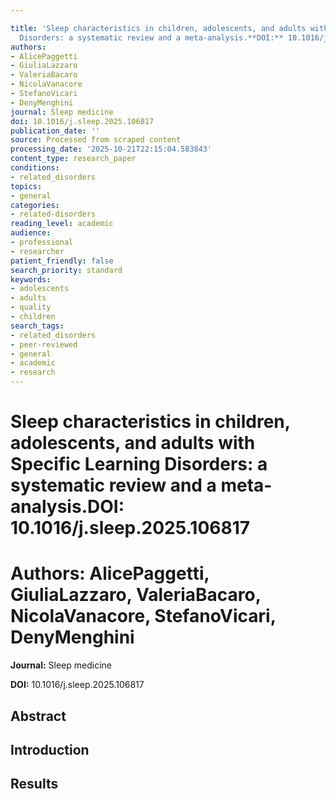 ```yaml
---

title: 'Sleep characteristics in children, adolescents, and adults with Specific Learning
  Disorders: a systematic review and a meta-analysis.**DOI:** 10.1016/j.sleep.2025.106817'
authors:
- AlicePaggetti
- GiuliaLazzaro
- ValeriaBacaro
- NicolaVanacore
- StefanoVicari
- DenyMenghini
journal: Sleep medicine
doi: 10.1016/j.sleep.2025.106817
publication_date: ''
source: Processed from scraped content
processing_date: '2025-10-21T22:15:04.583843'
content_type: research_paper
conditions:
- related_disorders
topics:
- general
categories:
- related-disorders
reading_level: academic
audience:
- professional
- researcher
patient_friendly: false
search_priority: standard
keywords:
- adolescents
- adults
- quality
- children
search_tags:
- related_disorders
- peer-reviewed
- general
- academic
- research
---
```




# Sleep characteristics in children, adolescents, and adults with Specific Learning Disorders: a systematic review and a meta-analysis.**DOI:** 10.1016/j.sleep.2025.106817

# **Authors:** AlicePaggetti, GiuliaLazzaro, ValeriaBacaro, NicolaVanacore, StefanoVicari, DenyMenghini

**Journal:** Sleep medicine

**DOI:** 10.1016/j.sleep.2025.106817

## Abstract

## Introduction

## Results